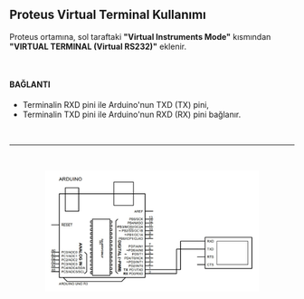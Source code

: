 ## Proteus Virtual Terminal Kullanımı
Proteus ortamına, sol taraftaki **"Virtual Instruments Mode"** kısmından **"VIRTUAL TERMINAL (Virtual RS232)"** eklenir.  

<br />

#### BAĞLANTI
* Terminalin RXD pini ile Arduino'nun TXD (TX) pini,
* Terminalin TXD pini ile Arduino'nun RXD (RX) pini bağlanır.  

<br />

---  
<br />

<p align="center">
  <img src="https://github.com/abdullahdangac/Proteus/blob/main/Serial_Communication_with_Arduino/Virtual_Terminal/Proteus_Sources/Virtual_Terminal_Arduino.jpg" alt="Virtual Port Serial Com Arduino" width="75%" height="75%" title="Virtual Port Serial Com Arduino">
</p>

